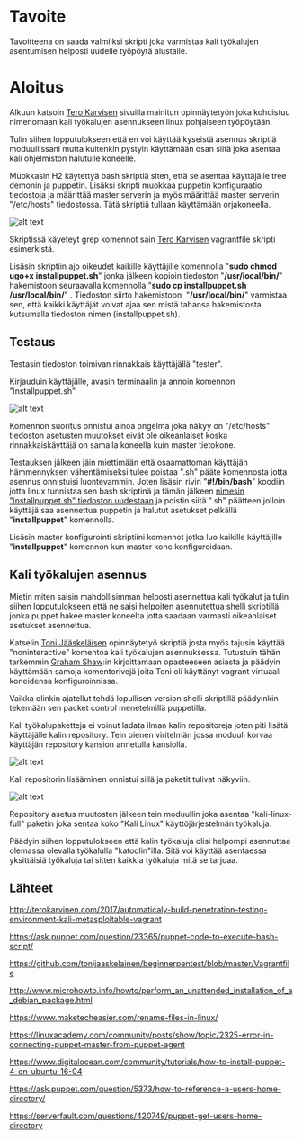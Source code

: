 # Tavoite
Tavoitteena on saada valmiiksi skripti joka varmistaa kali työkalujen asentumisen helposti uudelle työpöytä alustalle.



# Aloitus
Alkuun katsoin [Tero Karvisen](http://terokarvinen.com/2017/automaticaly-build-penetration-testing-environment-kali-metasploitable-vagrant) sivuilla mainitun opinnäytetyön joka kohdistuu nimenomaan kali työkalujen asennukseen linux pohjaiseen työpöytään.

Tulin siihen lopputulokseen että en voi käyttää kyseistä asennus skriptiä moduuilissani mutta kuitenkin pystyin käyttämään osan siitä joka asentaa kali ohjelmiston halutulle koneelle.

Muokkasin H2 käytettyä bash skriptiä siten, että se asentaa käyttäjälle tree demonin ja puppetin. Lisäksi skripti muokkaa puppetin konfiguraatio tiedostoja ja määrittää master serverin ja myös määrittää master serverin "/etc/hosts" tiedostossa. Tätä skriptiä tullaan käyttämään orjakoneella.

![alt text](https://github.com/siavonen/Puppet-master/blob/master/harjoitukset/Moduuli/pics/1.png?raw=true)

Skriptissä käyeteyt grep komennot sain [Tero Karvisen](http://terokarvinen.com/2017/provision-multiple-virtual-puppet-slaves-with-vagrant) vagrantfile skripti esimerkistä.

Lisäsin skriptiin ajo oikeudet kaikille käyttäjille komennolla "**sudo chmod ugo+x installpuppet.sh**" jonka jälkeen kopioin tiedoston "**/usr/local/bin/**" hakemistoon seuraavalla komennolla "**sudo cp installpuppet.sh /usr/local/bin/**" . Tiedoston siirto hakemistoon  "**/usr/local/bin/**" varmistaa sen, että kaikki käyttäjät voivat ajaa sen mistä tahansa hakemistosta kutsumalla tiedoston nimen (installpuppet.sh).

## Testaus

Testasin tiedoston toimivan rinnakkais käyttäjällä "tester".

Kirjauduin käyttäjälle, avasin terminaalin ja annoin komennon "installpuppet.sh"

![alt text](https://github.com/siavonen/Puppet-master/blob/master/harjoitukset/Moduuli/pics/2.png?raw=true)

Komennon suoritus onnistui ainoa ongelma joka näkyy on "/etc/hosts" tiedoston asetusten muutokset eivät ole oikeanlaiset koska rinnakkaiskäyttäjä on samalla koneella kuin master tietokone.

Testauksen jälkeen jäin miettimään että osaamattoman käyttäjän hämmennyksen vähentämiseksi tulee poistaa ".sh" pääte komennosta jotta asennus onnistuisi luontevammin. Joten lisäsin rivin "**#!/bin/bash**" koodiin jotta linux tunnistaa sen bash skriptinä ja tämän jälkeen [nimesin "installpuppet.sh" tiedoston uudestaan](https://www.maketecheasier.com/rename-files-in-linux/) ja poistin siitä ".sh" päätteen jolloin käyttäjä saa asennettua puppetin ja halutut asetukset pelkällä "**installpuppet**" komennolla.

Lisäsin master konfigurointi skriptiini komennot jotka luo kaikille käyttäjille "**installpuppet**" komennon kun master kone konfiguroidaan.

## Kali työkalujen asennus

Mietin miten saisin mahdollisimman helposti asennettua kali työkalut ja tulin siihen lopputulokseen että ne saisi helpoiten asennutettua shelli skriptillä jonka puppet hakee master koneelta jotta saadaan varmasti oikeanlaiset asetukset asennettua.

Katselin [Toni Jääskeläisen](https://github.com/tonijaaskelainen/beginnerpentest/blob/master/Vagrantfile) opinnäytetyö skriptiä josta myös tajusin käyttää "noninteractive" komentoa kali työkalujen asennuksessa. Tutustuin tähän tarkemmin [Graham Shaw](http://www.microhowto.info/howto/perform_an_unattended_installation_of_a_debian_package.html):in kirjoittamaan opasteeseen asiasta ja päädyin käyttämään samoja komentorivejä joita Toni oli käyttänyt vagrant virtuaali koneidensa konfiguroinnissa.

Vaikka olinkin ajatellut tehdä lopullisen version shelli skriptillä päädyinkin tekemään sen packet control menetelmillä puppetilla.

Kali työkalupaketteja ei voinut ladata ilman kalin repositoreja joten piti lisätä käyttäjälle kalin repository. Tein pienen viritelmän jossa moduuli korvaa käyttäjän repository kansion annetulla kansiolla.

![alt text](https://github.com/siavonen/Puppet-master/blob/master/harjoitukset/Moduuli/pics/3.png?raw=true)

Kali repositorin lisääminen onnistui sillä ja paketit tulivat näkyviin.

![alt text](https://github.com/siavonen/Puppet-master/blob/master/harjoitukset/Moduuli/pics/4.png?raw=true)

Repository asetus muutosten jälkeen tein moduullin joka asentaa "kali-linux-full" paketin joka sentaa koko "Kali Linux" käyttöjärjestelmän työkaluja.

Päädyin siihen lopputulokseen että kalin työkaluja olisi helpompi asennuttaa olemassa olevalla työkalulla "katoolin"illa. Sitä voi käyttää asentaessa yksittäisiä työkaluja tai sitten kaikkia työkaluja mitä se tarjoaa.





## Lähteet
http://terokarvinen.com/2017/automaticaly-build-penetration-testing-environment-kali-metasploitable-vagrant

https://ask.puppet.com/question/23365/puppet-code-to-execute-bash-script/

https://github.com/tonijaaskelainen/beginnerpentest/blob/master/Vagrantfile

http://www.microhowto.info/howto/perform_an_unattended_installation_of_a_debian_package.html

https://www.maketecheasier.com/rename-files-in-linux/

https://linuxacademy.com/community/posts/show/topic/2325-error-in-connecting-puppet-master-from-puppet-agent

https://www.digitalocean.com/community/tutorials/how-to-install-puppet-4-on-ubuntu-16-04

https://ask.puppet.com/question/5373/how-to-reference-a-users-home-directory/

https://serverfault.com/questions/420749/puppet-get-users-home-directory
























































































































